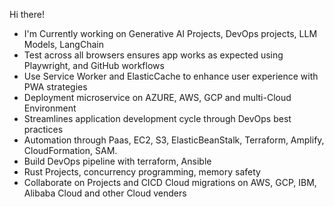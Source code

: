 Hi there!

- I'm Currently working on Generative AI Projects, DevOps projects, LLM Models, LangChain
- Test across all browsers ensures app works as expected using Playwright, and GitHub workflows
- Use Service Worker and ElasticCache to enhance user experience with PWA strategies
- Deployment microservice on AZURE, AWS, GCP and multi-Cloud Environment
- Streamlines application development cycle through DevOps best practices
- Automation through Paas, EC2, S3, ElasticBeanStalk, Terraform, Amplify, CloudFormation, SAM.
- Build DevOps pipeline with terraform, Ansible
- Rust Projects, concurrency programming, memory safety
- Collaborate on Projects and CICD Cloud migrations on AWS, GCP, IBM, Alibaba Cloud and other Cloud venders


<!--
**sierratrading/sierratrading** is a ✨ _special_ ✨ repository because its `README.md` (this file) appears on your GitHub profile.

